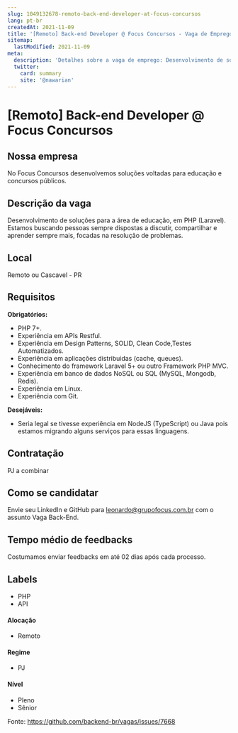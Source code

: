```yaml
---
slug: 1049132678-remoto-back-end-developer-at-focus-concursos
lang: pt-br
createdAt: 2021-11-09
title: '[Remoto] Back-end Developer @ Focus Concursos - Vaga de Emprego'
sitemap:
  lastModified: 2021-11-09
meta:
  description: 'Detalhes sobre a vaga de emprego: Desenvolvimento de soluções para a área de educação, em PHP (Laravel). Estamos buscando pessoas sempre dispostas a discutir, compartilhar e aprender sempre mais, focadas na resolução de problemas.'
  twitter:
    card: summary
    site: '@nawarian'
---
```


# [Remoto] Back-end Developer @ Focus Concursos

## Nossa empresa

No Focus Concursos desenvolvemos soluções voltadas para educação e concursos públicos. 

## Descrição da vaga

Desenvolvimento de soluções para a área de educação, em PHP (Laravel).
Estamos buscando pessoas sempre dispostas a discutir, compartilhar e aprender sempre mais, focadas na resolução de problemas.

## Local

Remoto ou Cascavel - PR

## Requisitos

**Obrigatórios:**
 - PHP 7+.
 - Experiência em APIs Restful.
 - Experiência em Design Patterns, SOLID, Clean Code,Testes Automatizados.
 - Experiência em aplicações distribuidas (cache, queues).
 - Conhecimento do framework Laravel 5+ ou outro Framework PHP MVC.
 - Experiência em banco de dados NoSQL ou SQL (MySQL, Mongodb, Redis).
 - Experiência em Linux.
 - Experiência com Git.

**Desejáveis:**
 - Seria legal se tivesse experiência em NodeJS (TypeScript) ou Java pois estamos migrando alguns serviços para essas linguagens.

## Contratação

PJ a combinar

## Como se candidatar

Envie seu LinkedIn e GitHub para leonardo@grupofocus.com.br com o assunto Vaga Back-End.

## Tempo médio de feedbacks

Costumamos enviar feedbacks em até 02 dias após cada processo.

## Labels
 - PHP
 - API

#### Alocação
- Remoto

#### Regime
- PJ

#### Nível
- Pleno
- Sênior


Fonte: https://github.com/backend-br/vagas/issues/7668